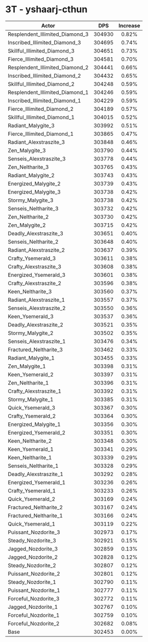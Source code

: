 # 3T - yshaarj-cthun
| Actor | DPS | Increase |
|---|:---:|:---:|
|Resplendent_Illimited_Diamond_3|304930|0.82%|
|Inscribed_Illimited_Diamond_3|304695|0.74%|
|Skillful_Illimited_Diamond_3|304651|0.73%|
|Fierce_Illimited_Diamond_3|304581|0.70%|
|Resplendent_Illimited_Diamond_2|304441|0.66%|
|Inscribed_Illimited_Diamond_2|304432|0.65%|
|Skillful_Illimited_Diamond_2|304248|0.59%|
|Resplendent_Illimited_Diamond_1|304246|0.59%|
|Inscribed_Illimited_Diamond_1|304229|0.59%|
|Fierce_Illimited_Diamond_2|304189|0.57%|
|Skillful_Illimited_Diamond_1|304015|0.52%|
|Radiant_Malygite_3|303992|0.51%|
|Fierce_Illimited_Diamond_1|303865|0.47%|
|Radiant_Alexstraszite_3|303848|0.46%|
|Zen_Malygite_3|303790|0.44%|
|Senseis_Alexstraszite_3|303778|0.44%|
|Zen_Neltharite_3|303765|0.43%|
|Radiant_Malygite_2|303743|0.43%|
|Energized_Malygite_2|303739|0.43%|
|Energized_Malygite_3|303738|0.42%|
|Stormy_Malygite_3|303738|0.42%|
|Senseis_Neltharite_3|303732|0.42%|
|Zen_Neltharite_2|303730|0.42%|
|Zen_Malygite_2|303715|0.42%|
|Deadly_Alexstraszite_3|303651|0.40%|
|Senseis_Neltharite_2|303648|0.40%|
|Radiant_Alexstraszite_2|303637|0.39%|
|Crafty_Ysemerald_3|303611|0.38%|
|Crafty_Alexstraszite_3|303608|0.38%|
|Energized_Ysemerald_3|303601|0.38%|
|Crafty_Alexstraszite_2|303596|0.38%|
|Keen_Neltharite_3|303560|0.37%|
|Radiant_Alexstraszite_1|303557|0.37%|
|Senseis_Alexstraszite_2|303550|0.36%|
|Keen_Ysemerald_3|303537|0.36%|
|Deadly_Alexstraszite_2|303521|0.35%|
|Stormy_Malygite_2|303502|0.35%|
|Senseis_Alexstraszite_1|303476|0.34%|
|Fractured_Neltharite_3|303462|0.33%|
|Radiant_Malygite_1|303455|0.33%|
|Zen_Malygite_1|303398|0.31%|
|Keen_Ysemerald_2|303397|0.31%|
|Zen_Neltharite_1|303396|0.31%|
|Crafty_Alexstraszite_1|303392|0.31%|
|Stormy_Malygite_1|303385|0.31%|
|Quick_Ysemerald_3|303367|0.30%|
|Crafty_Ysemerald_2|303364|0.30%|
|Energized_Malygite_1|303356|0.30%|
|Energized_Ysemerald_2|303351|0.30%|
|Keen_Neltharite_2|303348|0.30%|
|Keen_Ysemerald_1|303341|0.29%|
|Keen_Neltharite_1|303339|0.29%|
|Senseis_Neltharite_1|303328|0.29%|
|Deadly_Alexstraszite_1|303292|0.28%|
|Energized_Ysemerald_1|303236|0.26%|
|Crafty_Ysemerald_1|303233|0.26%|
|Quick_Ysemerald_2|303169|0.24%|
|Fractured_Neltharite_2|303167|0.24%|
|Fractured_Neltharite_1|303166|0.24%|
|Quick_Ysemerald_1|303119|0.22%|
|Puissant_Nozdorite_3|302973|0.17%|
|Steady_Nozdorite_3|302921|0.15%|
|Jagged_Nozdorite_3|302859|0.13%|
|Jagged_Nozdorite_2|302828|0.12%|
|Steady_Nozdorite_2|302807|0.12%|
|Puissant_Nozdorite_2|302801|0.12%|
|Steady_Nozdorite_1|302790|0.11%|
|Puissant_Nozdorite_1|302777|0.11%|
|Forceful_Nozdorite_3|302772|0.11%|
|Jagged_Nozdorite_1|302767|0.10%|
|Forceful_Nozdorite_1|302759|0.10%|
|Forceful_Nozdorite_2|302682|0.08%|
|Base|302453|0.00%|
